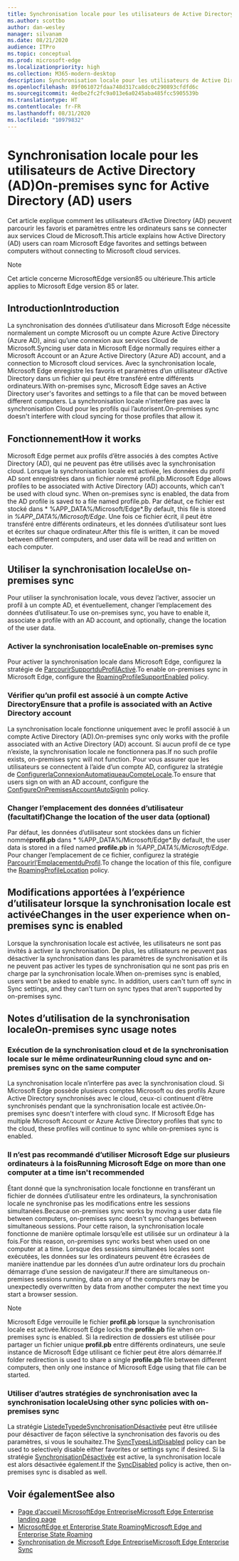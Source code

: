 ```yaml
---
title: Synchronisation locale pour les utilisateurs de Active Directory (AD)
ms.author: scottbo
author: dan-wesley
manager: silvanam
ms.date: 08/21/2020
audience: ITPro
ms.topic: conceptual
ms.prod: microsoft-edge
ms.localizationpriority: high
ms.collection: M365-modern-desktop
description: Synchronisation locale pour les utilisateurs de Active Directory (AD)
ms.openlocfilehash: 89f061072fdaa748d317ca8dc0c290893cfdfd6c
ms.sourcegitcommit: 4edbe2fc2fc9a013e6a0245aba485fcc5905539b
ms.translationtype: HT
ms.contentlocale: fr-FR
ms.lasthandoff: 08/31/2020
ms.locfileid: "10979832"
---
```

# <span data-ttu-id="f422a-103">Synchronisation locale pour les utilisateurs de Active Directory (AD)</span><span class="sxs-lookup"><span data-stu-id="f422a-103">On-premises sync for Active Directory (AD) users</span></span>

<span data-ttu-id="f422a-104">Cet article explique comment les utilisateurs d’Active Directory (AD) peuvent parcourir les favoris et paramètres entre les ordinateurs sans se connecter aux services Cloud de Microsoft.</span><span class="sxs-lookup"><span data-stu-id="f422a-104">This article explains how Active Directory (AD) users can roam Microsoft Edge favorites and settings between computers without connecting to Microsoft cloud services.</span></span>

> [!NOTE]
> <span data-ttu-id="f422a-105">Cet article concerne MicrosoftEdge version85 ou ultérieure.</span><span class="sxs-lookup"><span data-stu-id="f422a-105">This article applies to Microsoft Edge version 85 or later.</span></span>

## <span data-ttu-id="f422a-106">Introduction</span><span class="sxs-lookup"><span data-stu-id="f422a-106">Introduction</span></span>

<span data-ttu-id="f422a-107">La synchronisation des données d’utilisateur dans Microsoft Edge nécessite normalement un compte Microsoft ou un compte Azure Active Directory (Azure AD), ainsi qu’une connexion aux services Cloud de Microsoft.</span><span class="sxs-lookup"><span data-stu-id="f422a-107">Syncing user data in Microsoft Edge normally requires either a Microsoft Account or an Azure Active Directory (Azure AD) account, and a connection to Microsoft cloud services.</span></span> <span data-ttu-id="f422a-108">Avec la synchronisation locale, Microsoft Edge enregistre les favoris et paramètres d’un utilisateur d’Active Directory dans un fichier qui peut être transféré entre différents ordinateurs.</span><span class="sxs-lookup"><span data-stu-id="f422a-108">With on-premises sync, Microsoft Edge saves an Active Directory user's favorites and settings to a file that can be moved between different computers.</span></span> <span data-ttu-id="f422a-109">La synchronisation locale n’interfère pas avec la synchronisation Cloud pour les profils qui l’autorisent.</span><span class="sxs-lookup"><span data-stu-id="f422a-109">On-premises sync doesn't interfere with cloud syncing for those profiles that allow it.</span></span>

## <span data-ttu-id="f422a-110">Fonctionnement</span><span class="sxs-lookup"><span data-stu-id="f422a-110">How it works</span></span>

<span data-ttu-id="f422a-111">Microsoft Edge permet aux profils d’être associés à des comptes Active Directory (AD), qui ne peuvent pas être utilisés avec la synchronisation cloud. Lorsque la synchronisation locale est activée, les données du profil AD sont enregistrées dans un fichier nommé profil.pb.</span><span class="sxs-lookup"><span data-stu-id="f422a-111">Microsoft Edge allows profiles to be associated with Active Directory (AD) accounts, which can't be used with cloud sync. When on-premises sync is enabled, the data from the AD profile is saved to a file named profile.pb.</span></span> <span data-ttu-id="f422a-112">Par défaut, ce fichier est stocké dans \* %APP_DATA%/Microsoft/Edge\*.</span><span class="sxs-lookup"><span data-stu-id="f422a-112">By default, this file is stored in *%APP_DATA%/Microsoft/Edge*.</span></span> <span data-ttu-id="f422a-113">Une fois ce fichier écrit, il peut être transféré entre différents ordinateurs, et les données d’utilisateur sont lues et écrites sur chaque ordinateur.</span><span class="sxs-lookup"><span data-stu-id="f422a-113">After this file is written, it can be moved between different computers, and user data will be read and written on each computer.</span></span>

## <span data-ttu-id="f422a-114">Utiliser la synchronisation locale</span><span class="sxs-lookup"><span data-stu-id="f422a-114">Use on-premises sync</span></span>

<span data-ttu-id="f422a-115">Pour utiliser la synchronisation locale, vous devez l’activer, associer un profil à un compte AD, et éventuellement, changer l’emplacement des données d’utilisateur.</span><span class="sxs-lookup"><span data-stu-id="f422a-115">To use on-premises sync, you have to enable it, associate a profile with an AD account, and optionally, change the location of the user data.</span></span>

### <span data-ttu-id="f422a-116">Activer la synchronisation locale</span><span class="sxs-lookup"><span data-stu-id="f422a-116">Enable on-premises sync</span></span>

<span data-ttu-id="f422a-117">Pour activer la synchronisation locale dans Microsoft Edge, configurez la stratégie de [ParcourirSupportduProfilActivé](https://docs.microsoft.com/DeployEdge/microsoft-edge-policies#roamingprofilesupportenabled).</span><span class="sxs-lookup"><span data-stu-id="f422a-117">To enable on-premises sync in Microsoft Edge, configure the [RoamingProfileSupportEnabled](https://docs.microsoft.com/DeployEdge/microsoft-edge-policies#roamingprofilesupportenabled) policy.</span></span>

### <span data-ttu-id="f422a-118">Vérifier qu’un profil est associé à un compte Active Directory</span><span class="sxs-lookup"><span data-stu-id="f422a-118">Ensure that a profile is associated with an Active Directory account</span></span>

<span data-ttu-id="f422a-119">La synchronisation locale fonctionne uniquement avec le profil associé à un compte Active Directory (AD).</span><span class="sxs-lookup"><span data-stu-id="f422a-119">On-premises sync only works with the profile associated with an Active Directory (AD) account.</span></span> <span data-ttu-id="f422a-120">Si aucun profil de ce type n’existe, la synchronisation locale ne fonctionnera pas.</span><span class="sxs-lookup"><span data-stu-id="f422a-120">If no such profile exists, on-premises sync will not function.</span></span> <span data-ttu-id="f422a-121">Pour vous assurer que les utilisateurs se connectent à l’aide d’un compte AD, configurez la stratégie de [ConfigurerlaConnexionAutomatiqueauCompteLocale](https://docs.microsoft.com/DeployEdge/microsoft-edge-policies#configureonpremisesaccountautosignin).</span><span class="sxs-lookup"><span data-stu-id="f422a-121">To ensure that users sign on with an AD account, configure the [ConfigureOnPremisesAccountAutoSignIn](https://docs.microsoft.com/DeployEdge/microsoft-edge-policies#configureonpremisesaccountautosignin) policy.</span></span>

### <span data-ttu-id="f422a-122">Changer l’emplacement des données d’utilisateur (facultatif)</span><span class="sxs-lookup"><span data-stu-id="f422a-122">Change the location of the user data (optional)</span></span>

<span data-ttu-id="f422a-123">Par défaut, les données d’utilisateur sont stockées dans un fichier nommé**profil.pb** dans \* %APP_DATA%/Microsoft/Edge\*.</span><span class="sxs-lookup"><span data-stu-id="f422a-123">By default, the user data is stored in a filed named **profile.pb** in *%APP_DATA%/Microsoft/Edge*.</span></span> <span data-ttu-id="f422a-124">Pour changer l’emplacement de ce fichier, configurez la stratégie [Parcourirl’EmplacementduProfil](https://docs.microsoft.com/DeployEdge/microsoft-edge-policies#roamingprofilelocation).</span><span class="sxs-lookup"><span data-stu-id="f422a-124">To change the location of this file, configure the [RoamingProfileLocation](https://docs.microsoft.com/DeployEdge/microsoft-edge-policies#roamingprofilelocation) policy.</span></span>

## <span data-ttu-id="f422a-125">Modifications apportées à l’expérience d’utilisateur lorsque la synchronisation locale est activée</span><span class="sxs-lookup"><span data-stu-id="f422a-125">Changes in the user experience when on-premises sync is enabled</span></span>

<span data-ttu-id="f422a-126">Lorsque la synchronisation locale est activée, les utilisateurs ne sont pas invités à activer la synchronisation. De plus, les utilisateurs ne peuvent pas désactiver la synchronisation dans les paramètres de synchronisation et ils ne peuvent pas activer les types de synchronisation qui ne sont pas pris en charge par la synchronisation locale.</span><span class="sxs-lookup"><span data-stu-id="f422a-126">When on-premises sync is enabled, users won't be asked to enable sync. In addition, users can't turn off sync in Sync settings, and they can't turn on sync types that aren't supported by on-premises sync.</span></span>

## <span data-ttu-id="f422a-127">Notes d’utilisation de la synchronisation locale</span><span class="sxs-lookup"><span data-stu-id="f422a-127">On-premises sync usage notes</span></span>

### <span data-ttu-id="f422a-128">Exécution de la synchronisation cloud et de la synchronisation locale sur le même ordinateur</span><span class="sxs-lookup"><span data-stu-id="f422a-128">Running cloud sync and on-premises sync on the same computer</span></span>

<span data-ttu-id="f422a-129">La synchronisation locale n’interfère pas avec la synchronisation cloud. Si Microsoft Edge possède plusieurs comptes Microsoft ou des profils Azure Active Directory synchronisés avec le cloud, ceux-ci continuent d’être synchronisés pendant que la synchronisation locale est activée.</span><span class="sxs-lookup"><span data-stu-id="f422a-129">On-premises sync doesn't interfere with cloud sync. If Microsoft Edge has multiple Microsoft Account or Azure Active Directory profiles that sync to the cloud, these profiles will continue to sync while on-premises sync is enabled.</span></span>

### <span data-ttu-id="f422a-130">Il n’est pas recommandé d’utiliser Microsoft Edge sur plusieurs ordinateurs à la fois</span><span class="sxs-lookup"><span data-stu-id="f422a-130">Running Microsoft Edge on more than one computer at a time isn't recommended</span></span>

<span data-ttu-id="f422a-131">Étant donné que la synchronisation locale fonctionne en transférant un fichier de données d’utilisateur entre les ordinateurs, la synchronisation locale ne synchronise pas les modifications entre les sessions simultanées.</span><span class="sxs-lookup"><span data-stu-id="f422a-131">Because on-premises sync works by moving a user data file between computers, on-premises sync doesn't sync changes between simultaneous sessions.</span></span> <span data-ttu-id="f422a-132">Pour cette raison, la synchronisation locale fonctionne de manière optimale lorsqu’elle est utilisée sur un ordinateur à la fois.</span><span class="sxs-lookup"><span data-stu-id="f422a-132">For this reason, on-premises sync works best when used on one computer at a time.</span></span> <span data-ttu-id="f422a-133">Lorsque des sessions simultanées locales sont exécutées, les données sur les ordinateurs peuvent être écrasées de manière inattendue par les données d’un autre ordinateur lors du prochain démarrage d’une session de navigateur.</span><span class="sxs-lookup"><span data-stu-id="f422a-133">If there are simultaneous on-premises sessions running, data on any of the computers may be unexpectedly overwritten by data from another computer the next time you start a browser session.</span></span>

> [!NOTE]
> <span data-ttu-id="f422a-134">Microsoft Edge verrouille le fichier **profil.pb** lorsque la synchronisation locale est activée.</span><span class="sxs-lookup"><span data-stu-id="f422a-134">Microsoft Edge locks the **profile.pb** file when on-premises sync is enabled.</span></span> <span data-ttu-id="f422a-135">Si la redirection de dossiers est utilisée pour partager un fichier unique **profil.pb** entre différents ordinateurs, une seule instance de Microsoft Edge utilisant ce fichier peut être alors démarrée.</span><span class="sxs-lookup"><span data-stu-id="f422a-135">If folder redirection is used to share a single **profile.pb** file between different computers, then only one instance of Microsoft Edge using that file can be started.</span></span>

### <span data-ttu-id="f422a-136">Utiliser d’autres stratégies de synchronisation avec la synchronisation locale</span><span class="sxs-lookup"><span data-stu-id="f422a-136">Using other sync policies with on-premises sync</span></span>

<span data-ttu-id="f422a-137">La stratégie [ListedeTypedeSynchronisationDésactivée](https://docs.microsoft.com/DeployEdge/microsoft-edge-policies#synctypeslistdisabled) peut être utilisée pour désactiver de façon sélective la synchronisation des favoris ou des paramètres, si vous le souhaitez.</span><span class="sxs-lookup"><span data-stu-id="f422a-137">The [SyncTypesListDisabled](https://docs.microsoft.com/DeployEdge/microsoft-edge-policies#synctypeslistdisabled) policy can be used to selectively disable either favorites or settings sync if desired.</span></span> <span data-ttu-id="f422a-138">Si la stratégie [SynchronisationDésactivée](https://docs.microsoft.com/DeployEdge/microsoft-edge-policies#syncdisabled) est active, la synchronisation locale est alors désactivée également.</span><span class="sxs-lookup"><span data-stu-id="f422a-138">If the [SyncDisabled](https://docs.microsoft.com/DeployEdge/microsoft-edge-policies#syncdisabled) policy is active, then on-premises sync is disabled as well.</span></span>  

## <span data-ttu-id="f422a-139">Voir également</span><span class="sxs-lookup"><span data-stu-id="f422a-139">See also</span></span>

- [<span data-ttu-id="f422a-140">Page d’accueil MicrosoftEdge Entreprise</span><span class="sxs-lookup"><span data-stu-id="f422a-140">Microsoft Edge Enterprise landing page</span></span>](https://aka.ms/EdgeEnterprise)
- [<span data-ttu-id="f422a-141">MicrosoftEdge et Enterprise State Roaming</span><span class="sxs-lookup"><span data-stu-id="f422a-141">Microsoft Edge and Enterprise State Roaming</span></span>](microsoft-edge-enterprise-state-roaming.md)
- [<span data-ttu-id="f422a-142">Synchronisation de Microsoft Edge Entreprise</span><span class="sxs-lookup"><span data-stu-id="f422a-142">Microsoft Edge Enterprise Sync</span></span>](microsoft-edge-enterprise-sync.md)
